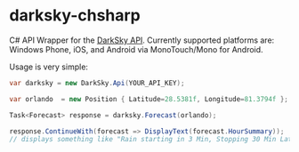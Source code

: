 darksky-chsharp
===============

C# API Wrapper for the [DarkSky API](https://developer.darkskyapp.com/). Currently supported platforms are: Windows Phone, iOS, and Android via MonoTouch/Mono for Android.

Usage is very simple:

```csharp
var darksky = new DarkSky.Api(YOUR_API_KEY);

var orlando  = new Position { Latitude=28.5381f, Longitude=81.3794f };

Task<Forecast> response = darksky.Forecast(orlando);

response.ContinueWith(forecast => DisplayText(forecast.HourSummary));
// displays something like "Rain starting in 3 Min, Stopping 30 Min Later"
```
